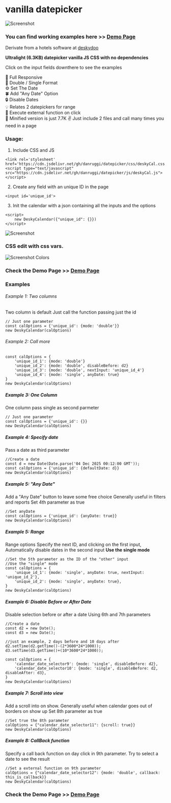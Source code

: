 # vanilla datepicker

  
   
![Screenshot](https://danruggi.github.io/datepicker/assets/deskycal_presentation_874.webp)
### You can find working examples here >> [Demo Page](https://danruggi.github.io/datepicker/)
Derivate from a hotels software at [deskydoo](https://www.deskydoo.com)
  
**Ultralight (6.3KB) datepicker vanilla JS CSS with no dependencies**  

Click on the input fields downthere to see the examples  

📳 Full Responsive   
🌱 Double / Single Format  
⚙️ Set The Date  
🍀 Add "Any Date" Option  
🔒 Disable Dates  
💡 Relates 2 datepickers for range  
📎 Execute external function on click  
🤏 Minified version is just 7.7K
✌️ Just include 2 files and call many times you need in a page  
  
### Usage:

1. Include CSS and JS  

```
<link rel='stylesheet' href='https://cdn.jsdelivr.net/gh/danruggi/datepicker/css/deskyCal.css'>
<script type="text/javascript" src="https://cdn.jsdelivr.net/gh/danruggi/datepicker/js/deskyCal.js"></script>
```
  
2. Create any field with an unique ID in the page  
```
<input id='unique_id'>
```  
  
3. Init the calendar with a json containing all the inputs and the options
```
<script>
    new DeskyCalendar({"unique_id": {}})
</script>
```

![Screenshot](https://danruggi.github.io/datepicker/assets/screen1.png)

### CSS edit with css vars.
![Screenshot Colors](https://danruggi.github.io/datepicker/assets/screenColors.webp) 
### Check the Demo Page >> [Demo Page](https://danruggi.github.io/datepicker/)

### Examples  

###### Example 1: Two columns
Two column is default Just call the function passing just the id
```
// Just one parameter
const calOptions = {'unique_id': {mode: 'double'}}
new DeskyCalendar(calOptions)
```

###### Example 2: Call more

```
const calOptions = {
    'unique_id_1': {mode: 'double'}
    'unique_id_2': {mode: 'double', disableBefore: d2}
    'unique_id_3': {mode: 'double', nextInput: 'unique_id_4'}
    'unique_id_4': {mode: 'single', anyDate: true}
}
new DeskyCalendar(calOptions)
```


##### Example 3: One Column
One column pass single as second parmeter
```
// Just one parameter
const calOptions = {'unique_id': {}}
new DeskyCalendar(calOptions)
```
  
##### Example 4: Specify date
Pass a date as third parameter
```
//Create a date
const d = new Date(Date.parse('04 Dec 2025 00:12:00 GMT'));
const calOptions = {'unique_id': {defaultDate: d}}
new DeskyCalendar(calOptions)
```
  
##### Example 5: "Any Date"
Add a "Any Date" button to leave some free choice
Generally useful in filters and reports
Set 4th parameter as true
```
//Set anyDate
const calOptions = {'unique_id': {anyDate: true}}
new DeskyCalendar(calOptions)
```

##### Example 5: Range
Range options Specify the next ID, and clicking on the first input,
Automatically disable dates in the second input
**Use the single mode**
```
//Set the 5th parameter as the ID of the "other" input
//Use the "single" mode
const calOptions = {
    'unique_id_1': {mode: 'single', anyDate: true, nextInput: 'unique_id_2'},
    'unique_id_2': {mode: 'single', anyDate: true},
}
new DeskyCalendar(calOptions)

```

##### Example 6: Disable Before or After Date
Disable selection before or after a date
Using 6th and 7th parameters
```
//Create a date
const d2 = new Date();
const d3 = new Date();

//just an example, 2 days before and 10 days after
d2.setTime(d2.getTime()-(2*3600*24*1000));
d3.setTime(d3.getTime()+(10*3600*24*1000));

const calOptions = {
    'calendar_date_selector9': {mode: 'single', disableBefore: d2},
    'calendar_date_selector10': {mode: 'single', disableBefore: d2, disableAfter: d3},
}
new DeskyCalendar(calOptions)

```
  
##### Example 7: Scroll into view
Add a scroll into on show.
Generally useful when calendar goes out of borders on show up
Set 8th parameter as true
```
//Set true the 8th parameter
calOptions = {"calendar_date_selector11": {scroll: true}}
new DeskyCalendar(calOptions)
```
  
##### Example 8: CallBack function
Specify a call back function on day click
in 9th parameter.
Try to select a date to see the result
```
//Set a external function on 9th parameter
calOptions = {"calendar_date_selector12": {mode: 'double', callback: this_is_callback}}
new DeskyCalendar(calOptions)
```

### Check the Demo Page >> [Demo Page](https://danruggi.github.io/datepicker/)
